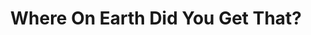 ---
title: "Where On Earth Did You Get That?"
url: /airdrie/where-on-earth-did-you-get-that/
shop: antiques
---